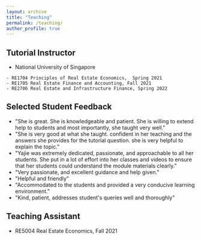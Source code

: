 ```yaml
---
layout: archive
title: "Teaching"
permalink: /teaching/
author_profile: true
---
```


## Tutorial Instructor
- National University of Singapore
<!-- | Course                                          | Term          |
|-------------------------------------------------|---------------|
| RE1704 Principles of Real Estate Economics      | Spring 2021   |
| RE1705 Real Estate Finance and Accounting       | Fall 2021     |
| RE2706 Real Estate and Infrastructure Finance   | Spring 2022   | -->
    - RE1704 Principles of Real Estate Economics,  Spring 2021
    - RE1705 Real Estate Finance and Accounting, Fall 2021
    - RE2706 Real Estate and Infrastructure Finance, Spring 2022

## Selected Student Feedback

- "She is great. She is knowledgeable and patient. She is willing to extend help to students and most importantly, she taught very well."
- "She is very good at what she taught. confident in her teaching and the answers she provides for the tutorial question. she is very helpful to explain the topic."
- "Yajie was extremely dedicated, passionate, and approachable to all her students. She put in a lot of effort into her classes and videos to ensure that her students could understand the module materials clearly."
- "Very passionate, and excellent guidance and help given."
- "Helpful and friendly"
- "Accommodated to the students and provided a very conducive learning environment."
- "Kind, patient, addresses student's queries well and thoroughly"

<!-- ## Dissertation Advising

- Ms. Neo, "Unveiling the Connection between Regional Centers and Private Residential Property Prices"
- Ms. Teng, "Impact of High-speed Rail Cancellation on Property Prices: A Study on the Singapore-Kuala Lumpur High Speed Rail" -->

## Teaching Assistant

* RE5004 Real Estate Economics, Fall 2021
